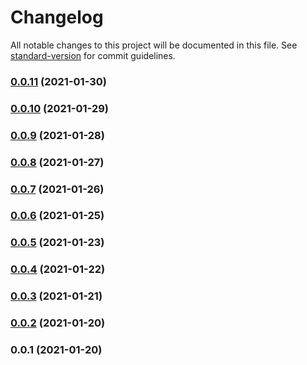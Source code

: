 # Changelog

All notable changes to this project will be documented in this file. See [standard-version](https://github.com/conventional-changelog/standard-version) for commit guidelines.

### [0.0.11](https://github.com/pahud/cdk-ec2spot/compare/v0.0.10...v0.0.11) (2021-01-30)

### [0.0.10](https://github.com/pahud/cdk-ec2spot/compare/v0.0.9...v0.0.10) (2021-01-29)

### [0.0.9](https://github.com/pahud/cdk-ec2spot/compare/v0.0.8...v0.0.9) (2021-01-28)

### [0.0.8](https://github.com/pahud/cdk-ec2spot/compare/v0.0.7...v0.0.8) (2021-01-27)

### [0.0.7](https://github.com/pahud/cdk-ec2spot/compare/v0.0.6...v0.0.7) (2021-01-26)

### [0.0.6](https://github.com/pahud/cdk-ec2spot/compare/v0.0.5...v0.0.6) (2021-01-25)

### [0.0.5](https://github.com/pahud/cdk-ec2spot/compare/v0.0.4...v0.0.5) (2021-01-23)

### [0.0.4](https://github.com/pahud/cdk-ec2spot/compare/v0.0.3...v0.0.4) (2021-01-22)

### [0.0.3](https://github.com/pahud/cdk-ec2spot/compare/v0.0.2...v0.0.3) (2021-01-21)

### [0.0.2](https://github.com/pahud/cdk-ec2spot/compare/v0.0.1...v0.0.2) (2021-01-20)

### 0.0.1 (2021-01-20)

